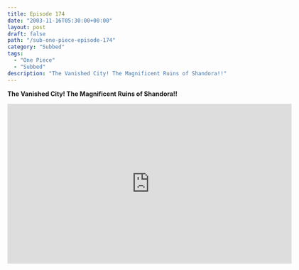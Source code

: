 ```yaml
---
title: Episode 174
date: "2003-11-16T05:30:00+00:00"
layout: post
draft: false
path: "/sub-one-piece-episode-174"
category: "Subbed"
tags:
  - "One Piece"
  - "Subbed"
description: "The Vanished City! The Magnificent Ruins of Shandora!!"
---
```


**The Vanished City! The Magnificent Ruins of Shandora!!**

<iframe width="640" height="360" src="https://www.rapidvideo.com/e/FXQGFF1O0G" frameborder="0" marginwidth=0 marginheight=0 scrolling=no allowfullscreen></iframe>

